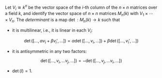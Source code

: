 Let $V_i \cong k^n$ be the vector space of the $i$-th column of the $n\times n$ matrices over a field $k$, and identify the vector space of $n\times n$ matrices $M_n(k)$ with $V_1 \times \cdots \times V_n$. The *determinant* is a map $\det: M_n(k)\to k$ such that

- it is multilinear, i.e., it is linear in each $V_i$:

$$
\det([\ldots, \alpha v_i + \beta v_i', \ldots]) = \alpha \det([\ldots, v_i, \ldots]) + \beta \det([\ldots, v_i', \ldots])
$$

- it is antisymmetric in any two factors:

$$
\det([\ldots, v_i, \ldots v_j, \ldots]) = - \det([\ldots, v_j, \ldots v_i, \ldots])
$$

- $\det(I) = 1$.
